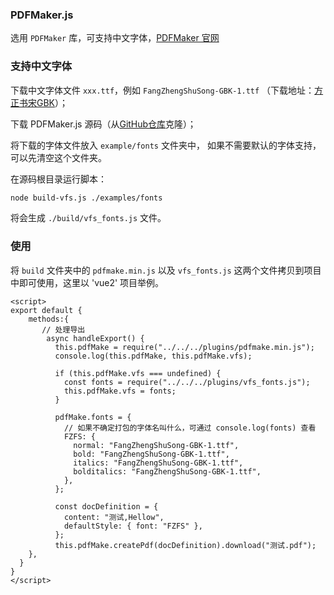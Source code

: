 ### PDFMaker.js

选用 `PDFMaker` 库，可支持中文字体，[PDFMaker 官网](http://pdfmake.org/)

### 支持中文字体

下载中文字体文件 `xxx.ttf`，例如 `FangZhengShuSong-GBK-1.ttf` （下载地址：[方正书宋GBK](https://fileres.fonts.net.cn/font-31610.zip?response-content-disposition=attachment%3Bfilename%3D%22FangZhengShuSong-GBK.zip%22&auth_key=1740965396-67c505d827f912x02471128-0-c94a47277173e39672c10853f30409ba)）；

下载 PDFMaker.js 源码（从[GitHub仓库](https://github.com/bpampuch/pdfmake)克隆）；

将下载的字体文件放入 `example/fonts` 文件夹中， 如果不需要默认的字体支持，可以先清空这个文件夹。

在源码根目录运行脚本：

```bash
node build-vfs.js ./examples/fonts
```

将会生成 `./build/vfs_fonts.js` 文件。


### 使用

将 `build` 文件夹中的 `pdfmake.min.js`  以及 `vfs_fonts.js` 这两个文件拷贝到项目中即可使用，这里以 'vue2' 项目举例。

```vue
<script>
export default {
	methods:{
	   // 处理导出
	    async handleExport() {
	      this.pdfMake = require("../../../plugins/pdfmake.min.js");
	      console.log(this.pdfMake, this.pdfMake.vfs);

	      if (this.pdfMake.vfs === undefined) {
	        const fonts = require("../../../plugins/vfs_fonts.js");
	        this.pdfMake.vfs = fonts;
	      }

	      pdfMake.fonts = {
			// 如果不确定打包的字体名叫什么，可通过 console.log(fonts) 查看
	        FZFS: {
	          normal: "FangZhengShuSong-GBK-1.ttf",
	          bold: "FangZhengShuSong-GBK-1.ttf",
	          italics: "FangZhengShuSong-GBK-1.ttf",
	          bolditalics: "FangZhengShuSong-GBK-1.ttf",
	        },
	      };
	      
	      const docDefinition = {
	        content: "测试,Hellow",
	        defaultStyle: { font: "FZFS" },
	      };
	      this.pdfMake.createPdf(docDefinition).download("测试.pdf");
    },
  }
}
</script>
```

